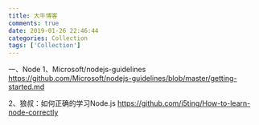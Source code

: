 ```yaml
---
title: 大牛博客
comments: true
date: 2019-01-26 22:46:44
categories: Collection
tags: ['Collection']
---
```


一、Node
1、Microsoft/nodejs-guidelines
https://github.com/Microsoft/nodejs-guidelines/blob/master/getting-started.md

2、狼叔：如何正确的学习Node.js
https://github.com/i5ting/How-to-learn-node-correctly